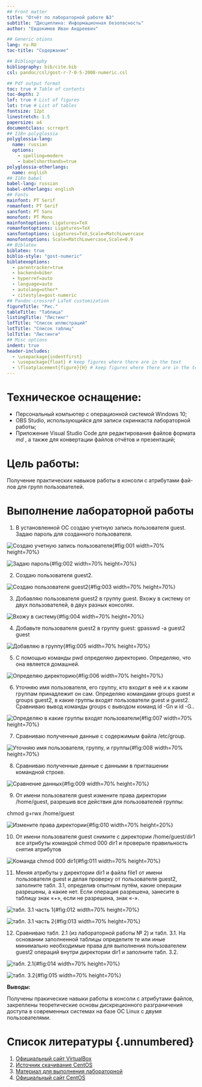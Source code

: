 ```yaml
---
## Front matter
title: "Отчёт по лабораторной работе №3"
subtitle: "Дисциплина: Информационная безопасность"
author: "Евдокимов Иван Андреевич"

## Generic otions
lang: ru-RU
toc-title: "Содержание"

## Bibliography
bibliography: bib/cite.bib
csl: pandoc/csl/gost-r-7-0-5-2008-numeric.csl

## Pdf output format
toc: true # Table of contents
toc-depth: 2
lof: true # List of figures
lot: true # List of tables
fontsize: 12pt
linestretch: 1.5
papersize: a4
documentclass: scrreprt
## I18n polyglossia
polyglossia-lang:
  name: russian
  options:
	- spelling=modern
	- babelshorthands=true
polyglossia-otherlangs:
  name: english
## I18n babel
babel-lang: russian
babel-otherlangs: english
## Fonts
mainfont: PT Serif
romanfont: PT Serif
sansfont: PT Sans
monofont: PT Mono
mainfontoptions: Ligatures=TeX
romanfontoptions: Ligatures=TeX
sansfontoptions: Ligatures=TeX,Scale=MatchLowercase
monofontoptions: Scale=MatchLowercase,Scale=0.9
## Biblatex
biblatex: true
biblio-style: "gost-numeric"
biblatexoptions:
  - parentracker=true
  - backend=biber
  - hyperref=auto
  - language=auto
  - autolang=other*
  - citestyle=gost-numeric
## Pandoc-crossref LaTeX customization
figureTitle: "Рис."
tableTitle: "Таблица"
listingTitle: "Листинг"
lofTitle: "Список иллюстраций"
lotTitle: "Список таблиц"
lolTitle: "Листинги"
## Misc options
indent: true
header-includes:
  - \usepackage{indentfirst}
  - \usepackage{float} # keep figures where there are in the text
  - \floatplacement{figure}{H} # keep figures where there are in the text
---
```


# Техническое оснащение:

+ Персональный компьютер с операционной системой Windows 10;
+ OBS Studio, использующийся для записи скринкаста лабораторной работы;
+ Приложение Visual Studio Code для редактирования файлов формата *md* , а также для конвертации файлов отчётов и презентаций;

# Цель работы: 

Получение практических навыков работы в консоли с атрибутами фай- лов для групп пользователей.

# Выполнение лабораторной работы

1. В установленной ОС создаю учетную запись пользователя guest. Задаю пароль для созданного пользователя.

![Cоздаю учетную запись пользователя](image/3.1.png){#fig:001 width=70% height=70%}

![Задаю пароль](image/3.2.png){#fig:002 width=70% height=70%}

2. Создаю пользователя guest2.

![Создаю пользователя guest2](image/3.3.png){#fig:003 width=70% height=70%}

3. Добавляю пользователя guest2 в группу guest. Вхожу в систему от двух пользователей, в двух разных консолях.

![Вхожу в систему](image/3.4.png){#fig:004 width=70% height=70%}

4. Добавьте пользователя guest2 в группу guest:
gpasswd -a guest2 guest

![Добавляю в группу](image/3.5.png){#fig:005 width=70% height=70%}

5. С помощью команды pwd определяю директорию. Определяю, что она является домашней.

![Определяю директорию](image/3.6.png){#fig:006 width=70% height=70%}

6. Уточняю имя пользователя, его группу, кто входит в неё и к каким группам принадлежит он сам. Определяю командами groups guest и groups guest2, в какие группы входят пользователи guest и guest2. Сравниваю вывод команды groups с выводом команд id -Gn и id -G..

![Определяю в какие группы входят пользователи](image/3.7.png){#fig:007 width=70% height=70%}

7. Сравниваю полученные данные с содержимым файла /etc/group.

![Уточняю имя пользователя, группу, и группы](image/3.8.png){#fig:008 width=70% height=70%}

8. Сравниваю полученные данные с данными в приглашении командной строке.

![Сравнение данных](image/3.9.png){#fig:009 width=70% height=70%}

9. От имени пользователя guest измените права директории /home/guest, разрешив все действия для пользователей группы:

chmod g+rwx /home/guest

![Измените права директории](image/3.10.png){#fig:010 width=70% height=20%}

10. От имени пользователя guest снимите с директории /home/guest/dir1
все атрибуты командой chmod 000 dir1 и проверьте правильность снятия атрибутов

![Команда chmod 000 dir1](image/3.11.png){#fig:011 width=70% height=70%}

11. Меняя атрибуты у директории dir1 и файла file1 от имени пользователя guest и делая проверку от пользователя guest2, заполните табл. 3.1,
определив опытным путём, какие операции разрешены, а какие нет. Если операция разрешена, занесите в таблицу знак «+», если не разрешена,
знак «-».

![табл. 3.1 часть 1](image/3.12.png){#fig:012 width=70% height=70%}

![табл. 3.1 часть 2](image/3.13.png){#fig:013 width=70% height=70%}


12. Сравниваю табл. 2.1 (из лабораторной работы № 2) и табл. 3.1.
На основании заполненной таблицы определите те или иные минимально необходимые права для выполнения пользователем guest2 операций
внутри директории dir1 и заполните табл. 3.2.

![табл. 2.1](image/3.14.png){#fig:014 width=70% height=70%}

![табл. 3.2](image/3.15.png){#fig:015 width=70% height=70%}

**Выводы:**

Получены пракические навыки работы в консоли с атрибутами файлов, закреплены теоретические основы дискреционного разграничения доступа в современных системах на базе ОС Linux с двумя пользователями.

# Список литературы {.unnumbered}

1. [Официальный сайт VirtualBox](https://www.virtualbox.org/)
2. [Источник скачивание CentOS](http://isoredirect.centos.org/centos/7/isos/x86_64/)
3. [Материал для выполнения лабораторной](https://esystem.rudn.ru/pluginfile.php/2090275/mod_resource/content/4/003-lab_discret_2users.pdf)
4. [Официальный сайт CentOS](https://www.centos.org/)
